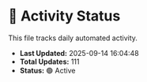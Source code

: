 # 🤖 Activity Status

This file tracks daily automated activity.

- **Last Updated:** 2025-09-14 16:04:48
- **Total Updates:** 111
- **Status:** 🟢 Active
